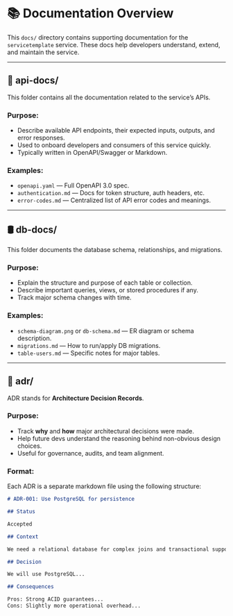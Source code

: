 # 📚 Documentation Overview

This `docs/` directory contains supporting documentation for the `servicetemplate` service. These docs help developers understand, extend, and maintain the service.

---

## 📘 api-docs/

This folder contains all the documentation related to the service’s APIs.

### Purpose:

-   Describe available API endpoints, their expected inputs, outputs, and error responses.
-   Used to onboard developers and consumers of this service quickly.
-   Typically written in OpenAPI/Swagger or Markdown.

### Examples:

-   `openapi.yaml` — Full OpenAPI 3.0 spec.
-   `authentication.md` — Docs for token structure, auth headers, etc.
-   `error-codes.md` — Centralized list of API error codes and meanings.

---

## 🛢️ db-docs/

This folder documents the database schema, relationships, and migrations.

### Purpose:

-   Explain the structure and purpose of each table or collection.
-   Describe important queries, views, or stored procedures if any.
-   Track major schema changes with time.

### Examples:

-   `schema-diagram.png` or `db-schema.md` — ER diagram or schema description.
-   `migrations.md` — How to run/apply DB migrations.
-   `table-users.md` — Specific notes for major tables.

---

## 📄 adr/

ADR stands for **Architecture Decision Records**.

### Purpose:

-   Track **why** and **how** major architectural decisions were made.
-   Help future devs understand the reasoning behind non-obvious design choices.
-   Useful for governance, audits, and team alignment.

### Format:

Each ADR is a separate markdown file using the following structure:

```md
# ADR-001: Use PostgreSQL for persistence

## Status

Accepted

## Context

We need a relational database for complex joins and transactional support...

## Decision

We will use PostgreSQL...

## Consequences

Pros: Strong ACID guarantees...
Cons: Slightly more operational overhead...
```
